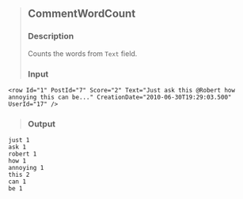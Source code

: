 >## CommentWordCount
>### Description
>Counts the words from `Text` field.
>
>### Input
    <row Id="1" PostId="7" Score="2" Text="Just ask this @Robert how annoying this can be..." CreationDate="2010-06-30T19:29:03.500" UserId="17" />
>### Output
    just 1
    ask 1
    robert 1
    how 1
    annoying 1
    this 2
    can 1
    be 1


